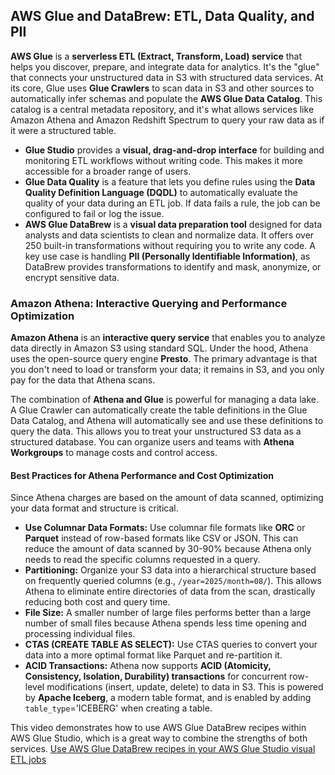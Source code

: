 ## AWS Glue and DataBrew: ETL, Data Quality, and PII

**AWS Glue** is a **serverless ETL (Extract, Transform, Load) service** that helps you discover, prepare, and integrate data for analytics. It's the "glue" that connects your unstructured data in S3 with structured data services. At its core, Glue uses **Glue Crawlers** to scan data in S3 and other sources to automatically infer schemas and populate the **AWS Glue Data Catalog**. This catalog is a central metadata repository, and it's what allows services like Amazon Athena and Amazon Redshift Spectrum to query your raw data as if it were a structured table.

  * **Glue Studio** provides a **visual, drag-and-drop interface** for building and monitoring ETL workflows without writing code. This makes it more accessible for a broader range of users.
  * **Glue Data Quality** is a feature that lets you define rules using the **Data Quality Definition Language (DQDL)** to automatically evaluate the quality of your data during an ETL job. If data fails a rule, the job can be configured to fail or log the issue.
  * **AWS Glue DataBrew** is a **visual data preparation tool** designed for data analysts and data scientists to clean and normalize data. It offers over 250 built-in transformations without requiring you to write any code. A key use case is handling **PII (Personally Identifiable Information)**, as DataBrew provides transformations to identify and mask, anonymize, or encrypt sensitive data.

### Amazon Athena: Interactive Querying and Performance Optimization

**Amazon Athena** is an **interactive query service** that enables you to analyze data directly in Amazon S3 using standard SQL. Under the hood, Athena uses the open-source query engine **Presto**. The primary advantage is that you don't need to load or transform your data; it remains in S3, and you only pay for the data that Athena scans.

The combination of **Athena and Glue** is powerful for managing a data lake. A Glue Crawler can automatically create the table definitions in the Glue Data Catalog, and Athena will automatically see and use these definitions to query the data. This allows you to treat your unstructured S3 data as a structured database. You can organize users and teams with **Athena Workgroups** to manage costs and control access.

#### Best Practices for Athena Performance and Cost Optimization

Since Athena charges are based on the amount of data scanned, optimizing your data format and structure is critical.

  * **Use Columnar Data Formats:** Use columnar file formats like **ORC** or **Parquet** instead of row-based formats like CSV or JSON. This can reduce the amount of data scanned by 30-90% because Athena only needs to read the specific columns requested in a query.
  * **Partitioning:** Organize your S3 data into a hierarchical structure based on frequently queried columns (e.g., `/year=2025/month=08/`). This allows Athena to eliminate entire directories of data from the scan, drastically reducing both cost and query time.
  * **File Size:** A smaller number of large files performs better than a large number of small files because Athena spends less time opening and processing individual files.
  * **CTAS (CREATE TABLE AS SELECT):** Use CTAS queries to convert your data into a more optimal format like Parquet and re-partition it.
  * **ACID Transactions:** Athena now supports **ACID (Atomicity, Consistency, Isolation, Durability) transactions** for concurrent row-level modifications (insert, update, delete) to data in S3. This is powered by **Apache Iceberg**, a modern table format, and is enabled by adding `table_type`='ICEBERG' when creating a table.

This video demonstrates how to use AWS Glue DataBrew recipes within AWS Glue Studio, which is a great way to combine the strengths of both services. [Use AWS Glue DataBrew recipes in your AWS Glue Studio visual ETL jobs](https://www.google.com/search?q=https://www.youtube.com/watch%3Fv%3DH74w1yX4kYw)
